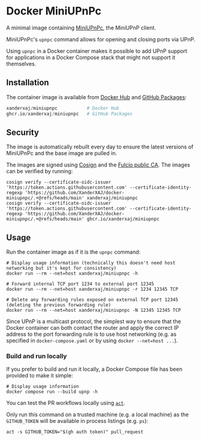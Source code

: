 # Docker MiniUPnPc

A minimal image containing [MiniUPnPc][miniupnp], the MiniUPnP client.

MiniUPnPc's `upnpc` command allows for opening and closing ports via UPnP.

Using `upnpc` in a Docker container makes it possible to add UPnP support for applications in a Docker Compose stack that might not support it themselves.

[miniupnp]: https://miniupnp.tuxfamily.org/

## Installation

The container image is available from [Docker Hub][docker-hub] and [GitHub Packages][github-packages]:

```python
xanderxaj/miniupnpc           # Docker Hub
ghcr.io/xanderxaj/miniupnpc   # GitHub Packages
```

## Security

The image is automatically rebuilt every day to ensure the latest versions of MiniUPnPc and the base image are pulled in.

The images are signed using [Cosign][cosign] and the [Fulcio public CA][fulcio].
The images can be verified by running:

```shell
cosign verify --certificate-oidc-issuer 'https://token.actions.githubusercontent.com' --certificate-identity-regexp 'https://github.com/XanderXAJ/docker-miniupnpc/.+@refs/heads/main' xanderxaj/miniupnpc
cosign verify --certificate-oidc-issuer 'https://token.actions.githubusercontent.com' --certificate-identity-regexp 'https://github.com/XanderXAJ/docker-miniupnpc/.+@refs/heads/main' ghcr.io/xanderxaj/miniupnpc
```

[cosign]: https://github.com/sigstore/cosign
[fulcio]: https://github.com/sigstore/fulcio

## Usage

Run the container image as if it is the `upnpc` command:

```shell
# Display usage information (technically this doesn't need host networking but it's kept for consistency)
docker run --rm --net=host xanderxaj/miniupnpc -h

# Forward internal TCP port 1234 to external port 12345
docker run --rm --net=host xanderxaj/miniupnpc -r 1234 12345 TCP

# Delete any forwarding rules exposed on external TCP port 12345 (deleting the previous forwarding rule)
docker run --rm --net=host xanderxaj/miniupnpc -N 12345 12345 TCP
```

Since UPnP is a multicast protocol, the simplest way to ensure that the Docker container can both contact the router and apply the correct IP address to the port forwarding rule is to use host networking (e.g. as specified in `docker-compose.yaml` or by using `docker --net=host ...`).

[docker-hub]: https://hub.docker.com/r/xanderxaj/miniupnpc
[github-packages]: https://github.com/XanderXAJ/docker-miniupnpc/pkgs/container/miniupnpc

### Build and run locally

If you prefer to build and run it locally, a Docker Compose file has been provided to make it simple:

```shell
# Display usage information
docker compose run --build upnp -h
```

You can test the PR workflows locally using [`act`](https://github.com/nektos/act).

Only run this command on a trusted machine (e.g. a local machine) as the `GITHUB_TOKEN` will be available in process listings (e.g. `ps`):

```shell
act -s GITHUB_TOKEN="$(gh auth token)" pull_request
```
